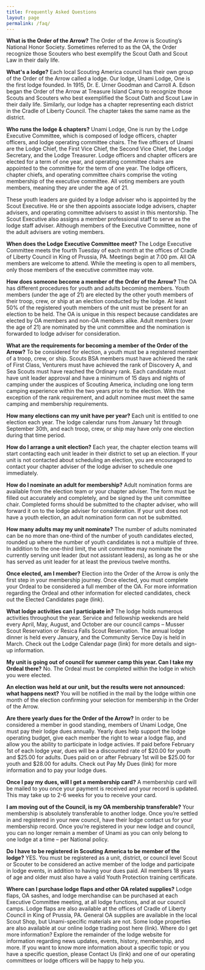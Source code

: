 ```yaml
---
title: Frequently Asked Questions
layout: page
permalink: /faq/
---
```


**What is the Order of the Arrow?**
The Order of the Arrow is Scouting’s National Honor Society. Sometimes referred to as the OA, the Order recognize those Scouters who best exemplify the Scout Oath and Scout Law in their daily life.

**What's a lodge?**
Each local Scouting America council has their own group of the Order of the Arrow called a lodge. Our lodge, Unami Lodge, One is the first lodge founded. In 1915, Dr. E. Urner Goodman and Carroll A. Edson began the Order of the Arrow at Treasure Island Camp to recognize those Scouts and Scouters who best exemplified the Scout Oath and Scout Law in their daily life. Similarly, our lodge has a chapter representing each district in the Cradle of Liberty Council. The chapter takes the same name as the district.

**Who runs the lodge & chapters?**
Unami Lodge, One is run by the Lodge Executive Committee, which is composed of lodge officers, chapter officers, and lodge operating committee chairs. The five officers of Unami are the Lodge Chief, the First Vice Chief, the Second Vice Chief, the Lodge Secretary, and the Lodge Treasurer. Lodge officers and chapter officers are elected for a term of one year, and operating committee chairs are appointed to the committee for the term of one year. The lodge officers, chapter chiefs, and operating committee chairs comprise the voting membership of the executive committee. All voting members are youth members, meaning they are under the age of 21.

These youth leaders are guided by a lodge adviser who is appointed by the Scout Executive. He or she then appoints associate lodge advisers, chapter advisers, and operating committee advisers to assist in this mentorship. The Scout Executive also assigns a member professional staff to serve as the lodge staff adviser. Although members of the Executive Committee, none of the adult advisers are voting members.

**When does the Lodge Executive Committee meet?**
The Lodge Executive Committee meets the fourth Tuesday of each month at the offices of Cradle of Liberty Council in King of Prussia, PA. Meetings begin at 7:00 pm. All OA members are welcome to attend. While the meeting is open to all members, only those members of the executive committee may vote.

**How does someone become a member of the Order of the Arrow?**
The OA has different procedures for youth and adults becoming members. Youth members (under the age of 21) are elected by the other youth members of their troop, crew, or ship at an election conducted by the lodge. At least 50% of the registered youth members of the unit must be present for an election to be held. The OA is unique in this respect because candidates are elected by OA members and non-OA members alike. Adult members (over the age of 21) are nominated by the unit committee and the nomination is forwarded to lodge adviser for consideration.

**What are the requirements for becoming a member of the Order of the Arrow?**
To be considered for election, a youth must be a registered member of a troop, crew, or ship. Scouts BSA members must have achieved the rank of First Class, Venturers must have achieved the rank of Discovery A, and Sea Scouts must have reached the Ordinary rank. Each candidate must have unit leader approval and have a minimum of 15 days and nights of camping under the auspices of Scouting America, including one long term camping experience within the two years prior to the election. With the exception of the rank requirement, and adult nominee must meet the same camping and membership requirements.

**How many elections can my unit have per year?**
Each unit is entitled to one election each year. The lodge calendar runs from January 1st through September 30th, and each troop, crew, or ship may have only one election during that time period.

**How do I arrange a unit election?**
Each year, the chapter election teams will start contacting each unit leader in their district to set up an election. If your unit is not contacted about scheduling an election, you are encouraged to contact your chapter adviser of the lodge adviser to schedule one immediately.

**How do I nominate an adult for membership?**
Adult nomination forms are available from the election team or your chapter adviser. The form must be filled out accurately and completely, and be signed by the unit committee chair. Completed forms should be submitted to the chapter adviser, who will forward it on to the lodge adviser for consideration. If your unit does not have a youth election, an adult nomination form can not be submitted.

**How many adults may my unit nominate?**
The number of adults nominated can be no more than one-third of the number of youth candidates elected, rounded up where the number of youth candidates is not a multiple of three. In addition to the one-third limit, the unit committee may nominate the currently serving unit leader (but not assistant leaders), as long as he or she has served as unit leader for at least the previous twelve months.

**Once elected, am I member?**
Election into the Order of the Arrow is only the first step in your membership journey. Once elected, you must complete your Ordeal to be considered a full member of the OA. For more information regarding the Ordeal and other information for elected candidates, check out the Elected Candidates page (link).

**What lodge activities can I participate in?**
The lodge holds numerous activities throughout the year. Service and fellowship weekends are held every April, May, August, and October are our council camps – Musser Scout Reservation or Resica Falls Scout Reservation. The annual lodge dinner is held every January, and the Community Service Day is held in March. Check out the Lodge Calendar page (link) for more details and sign-up information.

**My unit is going out of council for summer camp this year. Can I take my Ordeal there?**
No. The Ordeal must be completed within the lodge in which you were elected.

**An election was held at our unit, but the results were not announced: what happens next?**
You will be notified in the mail by the lodge within one month of the election confirming your selection for membership in the Order of the Arrow.

**Are there yearly dues for the Order of the Arrow?**
In order to be considered a member in good standing, members of Unami Lodge, One must pay their lodge dues annually. Yearly dues help support the lodge operating budget, give each member the right to wear a lodge flap, and allow you the ability to participate in lodge activies. If paid before February 1st of each lodge year, dues will be a discounted rate of $20.00 for youth and $25.00 for adults. Dues paid on or after February 1st will be $25.00 for youth and $28.00 for adults. Check out Pay My Dues (link) for more information and to pay your lodge dues.

**Once I pay my dues, will I get a membership card?**
A membership card will be mailed to you once your payment is received and your record is updated. This may take up to 2-6 weeks for you to receive your card.

**I am moving out of the Council, is my OA membership transferable?**
Your membership is absolutely transferable to another lodge. Once you’re settled in and registered in your new council, have their lodge contact us for your membership record. Once you’re registered in your new lodge and council, you can no longer remain a member of Unami as you can only belong to one lodge at a time – per National policy.

**Do I have to be registered in Scouting America to be member of the lodge?**
YES. You must be registered as a unit, district, or council level Scout or Scouter to be considered an active member of the lodge and participate in lodge events, in addition to having your dues paid. All members 18 years of age and older must also have a valid Youth Protection training certificate.

**Where can I purchase lodge flaps and other OA related supplies?**
Lodge flaps, OA sashes, and lodge merchandise can be purchased at each Executive Committee meeting, at all lodge functions, and at our council camps. Lodge flaps are also available at the offices of Cradle of Liberty Council in King of Prussia, PA. General OA supplies are available in the local Scout Shop, but Unami-specific materials are not. Some lodge properties are also available at our online lodge trading post here (link).
Where do I get more information?
Explore the remainder of the lodge website for information regarding news updates, events, history, membership, and more. If you want to know more information about a specific topic or you have a specific question, please Contact Us (link) and one of our operating committees or lodge officers will be happy to help you.
